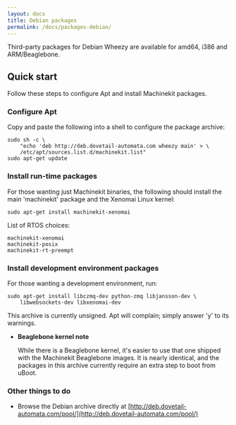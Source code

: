 ```yaml
---
layout: docs
title: Debian packages
permalink: /docs/packages-debian/
---
```


Third-party packages for Debian Wheezy are available for amd64, i386
and ARM/Beaglebone.

## Quick start

Follow these steps to configure Apt and install Machinekit packages.

### Configure Apt

Copy and paste the following into a shell to configure the package archive:

    sudo sh -c \
        "echo 'deb http://deb.dovetail-automata.com wheezy main' > \
        /etc/apt/sources.list.d/machinekit.list"
    sudo apt-get update

### Install run-time packages

For those wanting just Machinekit binaries, the following should
install the main 'machinekit' package and the Xenomai Linux
kernel:

    sudo apt-get install machinekit-xenomai

List of RTOS choices:

    machinekit-xenomai
    machinekit-posix
    machinekit-rt-preempt

### Install development environment packages

For those wanting a development environment, run:

    sudo apt-get install libczmq-dev python-zmq libjansson-dev \
        libwebsockets-dev libxenomai-dev

This archive is currently unsigned. Apt will complain; simply answer
'y' to its warnings.

- **Beaglebone kernel note**

  While there is a Beaglebone kernel, it's easier to use that one
  shipped with the Machinekit Beaglebone images. It is nearly
  identical, and the packages in this archive currently require an
  extra step to boot from uBoot.

### Other things to do

- Browse the Debian archive directly at
  [http://deb.dovetail-automata.com/pool/](http://deb.dovetail-automata.com/pool/)

